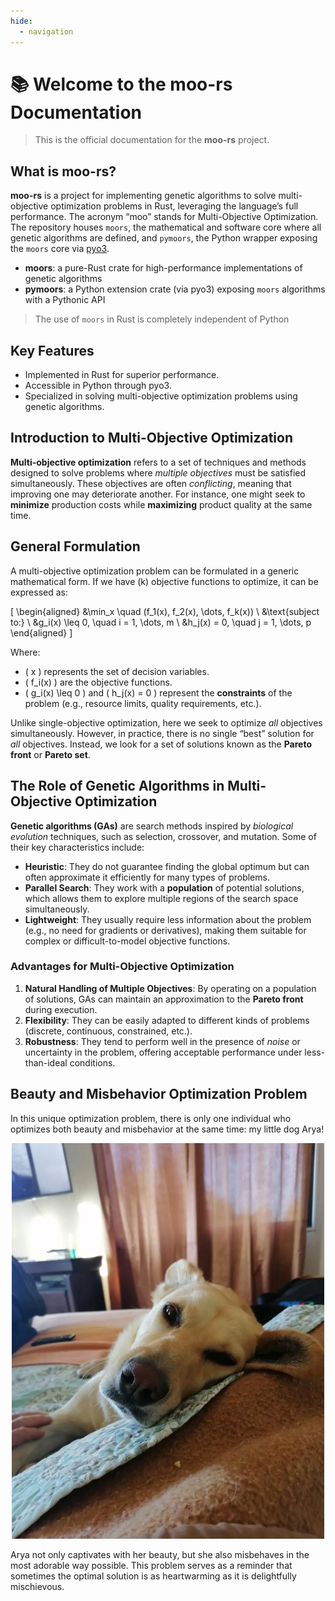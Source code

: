 ```yaml
---
hide:
  - navigation
---
```


# 📚 Welcome to the moo-rs Documentation

> This is the official documentation for the **moo-rs** project.

## What is moo-rs?

**moo-rs** is a project for implementing genetic algorithms to solve multi-objective optimization problems in Rust, leveraging the language’s full performance. The acronym “moo” stands for Multi-Objective Optimization. The repository houses `moors`, the mathematical and software core where all genetic algorithms are defined, and `pymoors`, the Python wrapper exposing the `moors` core via [pyo3](https://github.com/PyO3/pyo3).

- **moors**: a pure-Rust crate for high-performance implementations of genetic algorithms
- **pymoors**: a Python extension crate (via pyo3) exposing `moors` algorithms with a Pythonic API

> The use of `moors` in Rust is completely independent of Python

## Key Features

- Implemented in Rust for superior performance.
- Accessible in Python through pyo3.
- Specialized in solving multi-objective optimization problems using genetic algorithms.

## Introduction to Multi-Objective Optimization

**Multi-objective optimization** refers to a set of techniques and methods designed to solve problems where *multiple objectives* must be satisfied simultaneously. These objectives are often *conflicting*, meaning that improving one may deteriorate another. For instance, one might seek to **minimize** production costs while **maximizing** product quality at the same time.

## General Formulation

A multi-objective optimization problem can be formulated in a generic mathematical form. If we have \(k\) objective functions to optimize, it can be expressed as:

\[
\begin{aligned}
&\min_x \quad (f_1(x), f_2(x), \dots, f_k(x)) \\
&\text{subject to:} \\
&g_i(x) \leq 0, \quad i = 1, \dots, m \\
&h_j(x) = 0, \quad j = 1, \dots, p
\end{aligned}
\]

Where:
- \( x \) represents the set of decision variables.
- \( f_i(x) \) are the objective functions.
- \( g_i(x) \leq 0 \) and \( h_j(x) = 0 \) represent the **constraints** of the problem (e.g., resource limits, quality requirements, etc.).

Unlike single-objective optimization, here we seek to optimize *all* objectives simultaneously. However, in practice, there is no single “best” solution for *all* objectives. Instead, we look for a set of solutions known as the **Pareto front** or **Pareto set**.

## The Role of Genetic Algorithms in Multi-Objective Optimization

**Genetic algorithms (GAs)** are search methods inspired by *biological evolution* techniques, such as selection, crossover, and mutation. Some of their key characteristics include:

- **Heuristic**: They do not guarantee finding the global optimum but can often approximate it efficiently for many types of problems.
- **Parallel Search**: They work with a **population** of potential solutions, which allows them to explore multiple regions of the search space simultaneously.
- **Lightweight**: They usually require less information about the problem (e.g., no need for gradients or derivatives), making them suitable for complex or difficult-to-model objective functions.

### Advantages for Multi-Objective Optimization

1. **Natural Handling of Multiple Objectives**: By operating on a population of solutions, GAs can maintain an approximation to the **Pareto front** during execution.
2. **Flexibility**: They can be easily adapted to different kinds of problems (discrete, continuous, constrained, etc.).
3. **Robustness**: They tend to perform well in the presence of *noise* or uncertainty in the problem, offering acceptable performance under less-than-ideal conditions.

## Beauty and Misbehavior Optimization Problem

In this unique optimization problem, there is only one individual who optimizes both beauty and misbehavior at the same time: my little dog Arya!

<div style="text-align: center;">
  <img src="images/arya.png" alt="Arya" width="500" />
</div>

Arya not only captivates with her beauty, but she also misbehaves in the most adorable way possible. This problem serves as a reminder that sometimes the optimal solution is as heartwarming as it is delightfully mischievous.
